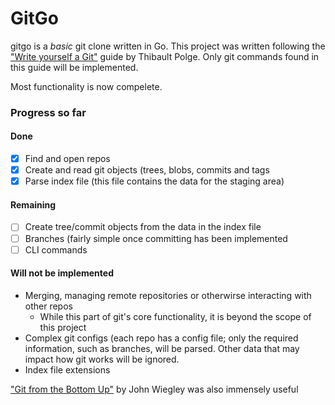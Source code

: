 # GitGo

gitgo is a *basic* git clone written in Go.
This project was written following the ["Write yourself a Git"](https://wyag.thb.lt) guide by Thibault Polge. Only git commands found in this guide will be implemented.

Most functionality is now compelete.
### Progress so far
#### Done
- [x] Find and open repos
- [x] Create and read git objects (trees, blobs, commits and tags
- [x] Parse index file (this file contains the data for the staging area)
#### Remaining
- [ ] Create tree/commit objects from the data in the index file
- [ ] Branches (fairly simple once committing has been implemented
- [ ] CLI commands
#### Will not be implemented
- Merging, managing remote repositories or otherwirse interacting with other repos
    - While this part of git's core functionality, it is beyond the scope of this project
- Complex git configs (each repo has a config file; only the required information, such as branches, will be parsed. Other data that may impact how git works will be ignored.
- Index file extensions


 ["Git from the Bottom Up"](https://jwiegley.github.io/git-from-the-bottom-up/) by John Wiegley was also immensely useful

